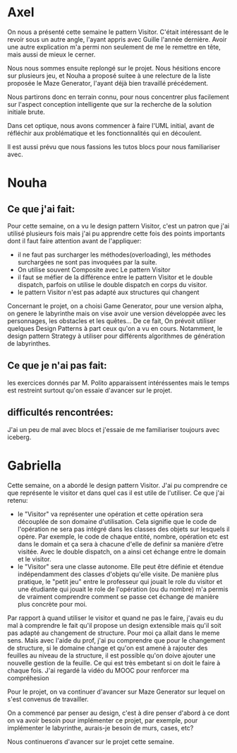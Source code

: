 
# Axel

On nous a présenté cette semaine le pattern Visitor. C'était intéressant de le revoir sous un autre angle, l'ayant appris avec Guille l'année dernière. Avoir une autre explication m'a permi non seulement de me le remettre en tête, mais aussi de mieux le cerner.

Nous nous sommes ensuite replongé sur le projet. Nous hésitions encore sur plusieurs jeu, et Nouha a proposé suitee à une relecture de la liste proposée le Maze Generator, l'ayant déjà bien travaillé précédement.

Nous partirons donc en terrain connu, pour nous concentrer plus facilement sur l'aspect conception intelligente que sur la recherche de la solution initiale brute.

Dans cet optique, nous avons commencer à faire l'UML initial, avant de réfléchir aux problématique et les fonctionnalités qui en découlent. 

Il est aussi prévu que nous fassions les tutos blocs pour nous familiariser avec.

# Nouha

## Ce que j'ai fait:
Pour cette semaine, on a vu le design pattern Visitor, c'est un patron que j'ai utilisé plusieurs fois mais j'ai pu apprendre cette fois des points importants dont il faut faire attention avant de l'appliquer:
- il ne faut pas surcharger les méthodes(overloading), les méthodes surchargées ne sont pas invoquées par la suite.
- On utilise souvent Composite avec Le pattern Visitor
- il faut se méfier de la différence entre le pattern Visitor et le double dispatch, parfois on utilise le double dispatch en corps du visitor.
- le pattern Visitor n'est pas adapté aux structures qui changent


Concernant le projet, on a choisi Game Generator, pour une version alpha, on genere le labyrinthe mais on vise avoir une version développée avec les personnages, les obstacles et les quêtes...
De ce fait, On prévoit utiliser quelques Design Patterns à part ceux qu'on a vu en cours. Notamment, le design pattern Strategy à utiliser pour différents algorithmes de génération de labyrinthes.

 ## Ce que je n'ai pas fait: 
les exercices donnés par M. Polito apparaissent intéréssentes mais le temps est restreint surtout qu'on essaie d'avancer sur le projet.

## difficultés rencontrées:
J'ai un peu de mal avec blocs et j'essaie de me familiariser toujours avec iceberg.

# Gabriella
Cette semaine, on a abordé le design pattern Visitor. J'ai pu comprendre ce que représente le visitor et dans quel cas il est utile de l'utiliser. 
Ce que j'ai retenu:
- le "Visitor" va représenter une opération et cette opération sera découplée de son domaine d'utilisation. Cela signifie que le code de l'opération ne sera pas intégré dans les classes des objets sur lesquels il opère.
    Par exemple, le code de chaque entité, nombre, opération etc est dans le domain et ça sera à chacune d'elle de definir  sa manière d’etre visitée. Avec le double dispatch, on a ainsi cet échange  entre le domain et le visitor.
- le "Visitor" sera une classe autonome. Elle peut être définie et étendue indépendamment des classes d'objets qu'elle visite.
De manière plus pratique, le "petit jeu" entre le professeur qui jouait le role du visitor et une étudiante qui jouait le role de l'opération (ou du nombre) m'a permis de vraiment comprendre comment se passe cet échange de manière plus concrète pour moi.

Par rapport à quand utiliser le visitor et quand ne pas le faire, j'avais eu du mal à comprendre le fait qu'il propose un design extensible mais qu'il soit pas adapté au changement de structure. Pour moi ça allait dans le meme sens. Mais avec l'aide du prof, j'ai pu comprendre que pour le changement de structure, si le domaine change et qu'on est amené à rajouter des feuilles au niveau de la structure, il est possible qu'on doive ajouter une nouvelle gestion de la feuille. Ce qui est très embetant si on doit le faire à chaque fois.
J'ai regardé la vidéo du MOOC pour renforcer ma compréhesion

Pour le projet, on va continuer d'avancer sur Maze Generator sur lequel on s'est convenus de travailler.

On a commencé par penser au design, c'est à dire penser d'abord à ce dont on va avoir besoin pour implémenter ce projet, par exemple, pour implémenter le labyrinthe, aurais-je besoin de murs, cases, etc?

Nous continuerons d'avancer sur le projet cette semaine.

    







